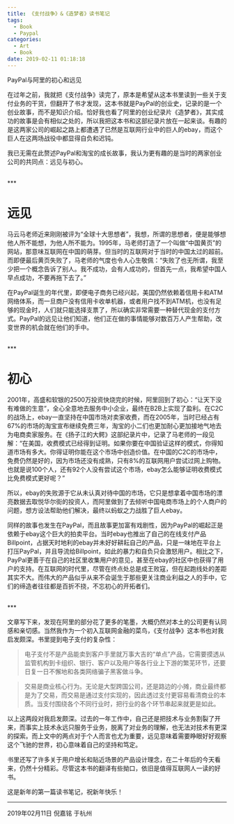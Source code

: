 ```yaml
---
title: 《支付战争》&《造梦者》读书笔记
tags:
  - Book
  - Paypal
categories:
  - Art
  - Book
date: 2019-02-11 01:18:18
---
```


PayPal与阿里的初心和远见

<!-- more -->

在过年之前，我就把《支付战争》读完了，原本是希望从这本书里读到一些关于支付业务的干货，但翻开了书才发现，这本书就是PayPal的创业史，记录的是一个创业故事，而不是知识介绍。恰好我也看了阿里的创业纪录片《造梦者》，其实成功的故事是会有相似之处的，所以我把这本书和这部纪录片放在一起来谈。有趣的是这两家公司的崛起之路上都遭遇了已然是互联网行业中的巨人的ebay，而这个巨人在这两场战役中都显得自负和迟钝。

我已无需在此赘述PayPal和淘宝的成长故事，我认为更有趣的是当时的两家创业公司的共同点：远见与初心。

<br>
***
<br>

# 远见

马云马老师近来刚刚被评为“全球十大思想者”，我想，所谓的思想者，便是能够想他人所不能想，为他人所不能为。1995年，马老师打造了一个叫做“中国黄页”的网站，那意味互联网在中国的萌芽。但当时的互联网对于当时的中国太过的超前。而即便最后黄页失败了，马老师的气度也令人心生敬佩：“失败了也无所谓，我至少把一个概念告诉了别人。我不成功，会有人成功的，但首先一点，我希望中国人早点成功，不要再拖下去了。”

在PayPal诞生的年代里，即便电子商务已经兴起，美国仍然依赖着信用卡和ATM网络体系，而一旦商户没有信用卡收单机器，或者用户找不到ATM机，也没有足够的现金时，人们就只能选择支票了，所以确实非常需要一种替代现金的支付方式。PayPal的远见让他们知道，他们正在做的事情能够对数百万人产生帮助，改变世界的机会就在他们的手中。

<br>
***
<br>

# 初心
2001年，高盛和软银的2500万投资快烧完的时候，阿里回到了初心：“让天下没有难做的生意”，全心全意地去服务中小企业，最终在B2B上实现了盈利。在C2C的战场上，ebay一直坚持在中国市场对卖家收费，而在2005年，当时已经占有67%的市场的淘宝宣布继续免费三年，淘宝的小二们也更加耐心更加接地气地去为电商卖家服务。在《扬子江的大鳄》这部纪录片中，记录了马老师的一段见解：“在美国，收费模式已经得到证明。如果你要在中国验证这样的模式，你得知道市场有多大。你得证明你能在这个市场中创造价值。在中国的C2C的市场中，免费仍然是好的，因为市场还没有成熟，只有8%的互联网用户尝试过网上购物。也就是说100个人，还有92个人没有尝试这个市场，ebay怎么能够证明收费模式比免费模式更好呢？”

所以，ebay的失败源于它从未认真对待中国的市场，它只是想拿着中国市场的漂亮数据去取悦华尔街的投资人，而阿里做到了去倾听中国电商市场上的个人商户的问题，想方设法帮助他们解决，最终以蚂蚁之力战胜了巨人ebay。

同样的故事也发生在PayPal，而且故事更加富有戏剧性，因为PayPal的崛起正是依赖于ebay这个巨大的拍卖平台。当时ebay也推出了自己的在线支付产品Billpoint，占据天时地利的ebay并未好好耕耘自己的产品，只是一味地在平台上打压PayPal，并且导流给Billpoint，如此的暴力和自负只会激怒用户。相比之下，PayPal更善于在自己的社区里收集用户的意见，甚至在ebay的社区中也获得了用户的支持。在互联网的时代里，尽管在终点处总是成王败寇，但在起跑线处的差距其实不大。而伟大的产品似乎从来不会诞生于那些更关注商业利益之人的手中，它们的缔造者往往都是百折不挠，不忘初心的开拓者们。

<br>
***
<br>

文章写下来，发现在阿里的部分花了更多的笔墨，大概仍然对本土的公司更有认同感和亲切感。当然我作为一个初入互联网金融的菜鸟，《支付战争》这本书也对我启发颇深。书里提到电子支付的复杂性：

>电子支付不是产品能卖到客户手里就万事大吉的“单点”产品，它需要摸透从监管机构到卡组织、银行、客户以及用户等各行业上下游的繁芜环节，还要日复一日不懈地和各类网络骗子黑客做斗争。

>交易是商业核心行为。无论是大型跨国公司，还是路边的小摊，商业最终都是为了交易，而交易是通过支付实现的，因此透过支付更容易看清商业的本质。当支付围绕各个不同行业时，把行业的各个环节串起来就更是如此。

以上这两段对我启发颇深。过去的一年工作中，自己还是把技术与业务割裂了开来，而事实上技术永远只服务于业务，脱离了对业务的理解，也无法对技术有更深的探索。而上文中的两点对于个人而言也尤为重要，远见意味着需要睁眼好好观察这个飞驰的世界，初心意味着自己的坚持和笃定。

书里还写了许多关于用户增长和贴近场景的产品设计理念，在二十年后的今天看来，仍然十分精彩。尽管这本书的翻译有些拗口，依旧是值得互联网人一读的好书。

这是新年的第一篇读书笔记，祝新年快乐！

***

2019年02月11日
倪嘉铭 于杭州








